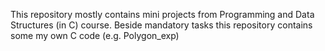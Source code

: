 This repository mostly contains mini projects from Programming and Data Structures (in C) course.
Beside mandatory tasks this repository contains some my own C code (e.g. Polygon_exp)